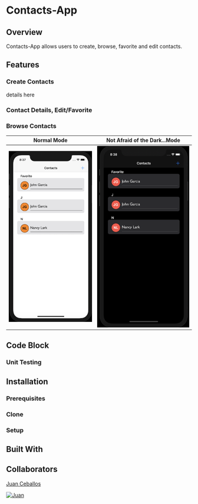 # Contacts-App

## Overview

Contacts-App allows users to create, browse, favorite and edit contacts.


## Features


### Create Contacts

details here

### Contact Details, Edit/Favorite

### Browse Contacts

Normal Mode            | Not Afraid of the Dark...Mode
---------------------- | -----------------------
![Contacts](Contacts-App/SupportingFiles/Assets.xcassets/Contacts.imageset/Contacts.png) | ![ContactsDark](Contacts-App/SupportingFiles/Assets.xcassets/ContactsDark.imageset/ContactsDark.png)

## Code Block


### Unit Testing

## Installation

### Prerequisites

### Clone

### Setup

## Built With

## Collaborators

[Juan Ceballos](https://github.com/Juan-Ceballos)

[![Juan](https://avatars1.githubusercontent.com/u/55723135?s=250&u=cce4396e360011123eebd2f52323aa6248023ef0&v=4)](https://github.com/Juan-Ceballos)

